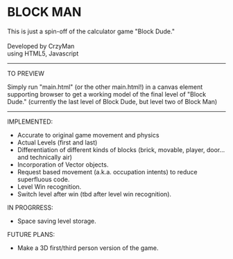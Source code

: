 BLOCK MAN
=========

This is just a spin-off of the calculator game "Block Dude." <br><br>
Developed by CrzyMan <br>
using HTML5, Javascript

----
TO PREVIEW

Simply run "main.html" (or the other main.html!) in a canvas element supporting browser to get a working model of the final level of "Block Dude." (currently the last level of Block Dude, but level two of Block Man)

----
IMPLEMENTED:
- Accurate to original game movement and physics
- Actual Levels (first and last)
- Differentiation of different kinds of blocks (brick, movable, player, door... and technically air)
- Incorporation of Vector objects.
- Request based movement (a.k.a. occupation intents) to reduce superfluous code.
- Level Win recognition.
- Switch level after win (tbd after level win recognition).

IN PROGRRESS:

- Space saving level storage.

FUTURE PLANS:

- Make a 3D first/third person version of the game.